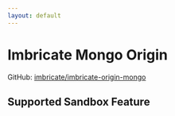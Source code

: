 ```yaml
---
layout: default
---
```


# Imbricate Mongo Origin

GitHub: [imbricate/imbricate-origin-mongo](https://github.com/imbricate/imbricate-origin-mongo)

## Supported Sandbox Feature
